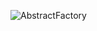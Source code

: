 ![AbstractFactory](https://user-images.githubusercontent.com/69672253/174429184-944d5c19-437e-463e-b1c9-925843c32332.png)
